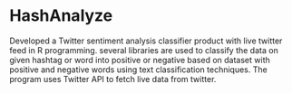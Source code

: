 # HashAnalyze

Developed a Twitter sentiment analysis classifier product with live twitter feed in R programming. several libraries are used to classify the data on given hashtag or word into positive or negative based on dataset with positive and negative words using text classification techniques. The program uses Twitter API to fetch live data from twitter.
